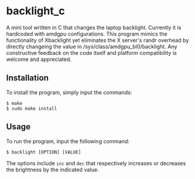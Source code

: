 # backlight_c
A mini tool written in C that changes the laptop backlight. Currently it is hardcoded with amdgpu configurations. This program mimics the functionality of Xbacklight yet eliminates the X server's randr overhead by directly changeing the value in /sys/class/amdgpu_bl0/backlight. Any constructive feedback on the code itself and platform compatibility is welcome and appreciated. 

## Installation 
To install the program, simply input the commands: 
```
$ make 
$ sudo make install
```

## Usage
To run the program, input the following command:
```
$ backlight [OPTION] [VALUE]
```
The options include `inc` and `dec` that respectively increases or decreases the brightness by the indicated value.

